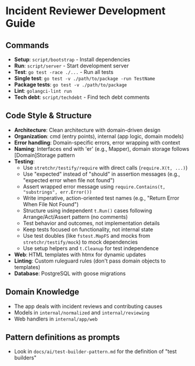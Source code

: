 # Incident Reviewer Development Guide

## Commands
- **Setup**: `script/bootstrap` - Install dependencies
- **Run**: `script/server` - Start development server
- **Test**: `go test -race ./...` - Run all tests
- **Single test**: `go test -v ./path/to/package -run TestName`
- **Package tests**: `go test -v ./path/to/package`
- **Lint**: `golangci-lint run`
- **Tech debt**: `script/techdebt` - Find tech debt comments

## Code Style & Structure
- **Architecture**: Clean architecture with domain-driven design
- **Organization**: cmd (entry points), internal (app logic, domain models)
- **Error handling**: Domain-specific errors, error wrapping with context
- **Naming**: Interfaces end with 'er' (e.g., Mapper), domain storage follows [Domain]Storage pattern
- **Testing**:
    - Use `stretchr/testify/require` with direct calls (`require.X(t, ...)`)
    - Use "expected" instead of "should" in assertion messages (e.g., "expected error when file not found")
    - Assert wrapped error message using `require.Contains(t, "substrings", err.Error())`
    - Write imperative, action-oriented test names (e.g., "Return Error When File Not Found")
    - Structure using independent `t.Run()` cases following Arrange/Act/Assert pattern (no comments)
    - Test behavior and outcomes, not implementation details
    - Keep tests focused on functionality, not internal state
    - Use test doubles (like `fstest.MapFS` and mocks from `stretchr/testify/mock`) to mock dependencies
    - Use setup helpers and `t.Cleanup` for test independence
- **Web**: HTML templates with htmx for dynamic updates
- **Linting**: Custom ruleguard rules (don't pass domain objects to templates)
- **Database**: PostgreSQL with goose migrations

## Domain Knowledge
- The app deals with incident reviews and contributing causes
- Models in `internal/normalized` and `internal/reviewing`
- Web handlers in `internal/app/web`

## Pattern definitions as prompts
- Look in `docs/ai/test-builder-pattern.md` for the definition of "test builders"
